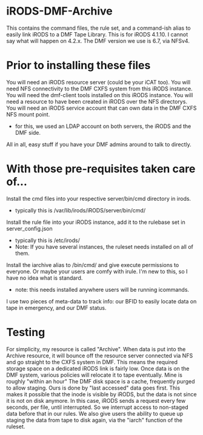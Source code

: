 # iRODS-DMF-Archive
This contains the command files, the rule set, and a command-ish alias to easily link iRODS to a DMF Tape Library.
This is for iRODS 4.1.10. I cannot say what will happen on 4.2.x.
The DMF version we use is 6.7, via NFSv4. 


# Prior to installing these files
You will need an iRODS resource server (could be your iCAT too).
You will need NFS connectivity to the DMF CXFS system from this iRODS instance.
You will need the dmf-client tools installed on this iRODS instance.
You will need a resource to have been created in iRODS over the NFS directorys.
You will need an iRODS service account that can own data in the DMF CXFS NFS mount point. 
 - for this, we used an LDAP account on both servers, the iRODS and the DMF side.

All in all, easy stuff if you have your DMF admins around to talk to directly.

# With those pre-requisites taken care of...
Install the cmd files into your respective server/bin/cmd directory in irods.
 - typically this is /var/lib/irods/iRODS/server/bin/cmd/
 
Install the rule file into your iRODS instance, add it to the rulebase set in server_config.json
 - typically this is /etc/irods/
 - Note: If you have several instances, the ruleset needs installed on all of them. 
 
 Install the iarchive alias to /bin/cmd/ and give execute permissions to everyone. 
 Or maybe your users are comfy with irule. I'm new to this, so I have no idea what is standard.
  - note: this needs installed anywhere users will be running icommands.
  
  I use two pieces of meta-data to track info:  our BFID to easily locate data on tape in emergency, and our DMF status.
 
# Testing
For simplicity, my resource is called "Archive". 
When data is put into the Archive resource, it will bounce off the resource server connected via NFS and go straight to the CXFS system in DMF. This means the required storage space on a dedicated iRODS link is fairly low.
Once data is on the DMF system, various policies will relocate it to tape eventually. Mine is roughly "within an hour"
The DMF disk space is a cache, frequently purged to allow staging. Ours is done by "last accessed" data goes first. 
This makes it possible that the inode is visible by iRODS, but the data is not since it is not on disk anymore.
In this case, iRODS sends a request every few seconds, per file, until interrupted. So we interrupt access to non-staged data before that in our rules. We also give users the ability to queue up staging the data from tape to disk again, via the "iarch" function of the ruleset.
